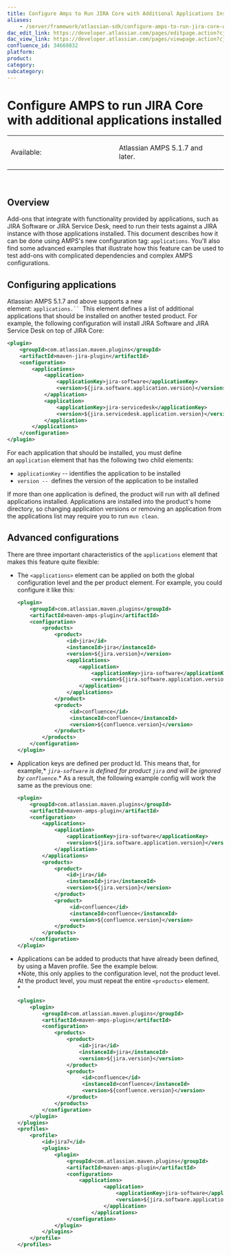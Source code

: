 ```yaml
---
title: Configure Amps to Run JIRA Core with Additional Applications Installed 34669832
aliases:
    - /server/framework/atlassian-sdk/configure-amps-to-run-jira-core-with-additional-applications-installed-34669832.html
dac_edit_link: https://developer.atlassian.com/pages/editpage.action?cjm=wozere&pageId=34669832
dac_view_link: https://developer.atlassian.com/pages/viewpage.action?cjm=wozere&pageId=34669832
confluence_id: 34669832
platform:
product:
category:
subcategory:
---
```

# Configure AMPS to run JIRA Core with additional applications installed

<table>
<colgroup>
<col style="width: 50%" />
<col style="width: 50%" />
</colgroup>
<tbody>
<tr class="odd">
<td><p>Available:</p></td>
<td><p>Atlassian AMPS 5.1.7 and later.</p></td>
</tr>
</tbody>
</table>

 

## Overview

Add-ons that integrate with functionality provided by applications, such as JIRA Software or JIRA Service Desk, need to run their tests against a JIRA instance with those applications installed. This document describes how it can be done using AMPS's new configuration tag: `applications`. You'll also find some advanced examples that illustrate how this feature can be used to test add-ons with complicated dependencies and complex AMPS configurations.

## Configuring applications

Atlassian AMPS 5.1.7 and above supports a new element: `applications.`` `This element defines a list of additional applications that should be installed on another tested product. For example, the following configuration will install JIRA Software and JIRA Service Desk on top of JIRA Core:

``` xml
<plugin>
    <groupId>com.atlassian.maven.plugins</groupId>
    <artifactId>maven-jira-plugin</artifactId>
    <configuration>
        <applications>
            <application>
                <applicationKey>jira-software</applicationKey>
                <version>${jira.software.application.version}</version>
            </application>
            <application>
                <applicationKey>jira-servicedesk</applicationKey>
                <version>${jira.servicedesk.application.version}</version>
            </application>
        </applications>
    </configuration>
</plugin>
```

For each application that should be installed, you must define an `application` element that has the following two child elements:

-   `applicationKey` -- identifies the application to be installed
-   `version -- `defines the version of the application to be installed

If more than one application is defined, the product will run with all defined applications installed. Applications are installed into the product's home directory, so changing application versions or removing an application from the applications list may require you to run `mvn clean`.

## Advanced configurations

There are three important characteristics of the `applications` element that makes this feature quite flexible:

-   The `<applications>` element can be applied on both the global configuration level and the per product element. For example, you could configure it like this:

    ``` xml
    <plugin>
        <groupId>com.atlassian.maven.plugins</groupId>
        <artifactId>maven-amps-plugin</artifactId>
        <configuration>
            <products>
                <product>
                    <id>jira</id>
                    <instanceId>jira</instanceId>
                    <version>${jira.version}</version>
                    <applications>
                        <application>
                            <applicationKey>jira-software</applicationKey>
                            <version>${jira.software.application.version}</version>
                        </application>
                    </applications>
                </product>
                <product>
                     <id>confluence</id>
                     <instanceId>confluence</instanceId>
                     <version>${confluence.version}</version>
                </product>
            </products>
        </configuration>
    </plugin>
    ```

-   Application keys are defined per product Id. This means that, for example,* *`jira-software` is defined for product `jira` and will be ignored by `confluence`*.* As a result, the following example config will work the same as the previous one:

    ``` xml
    <plugin>
        <groupId>com.atlassian.maven.plugins</groupId>
        <artifactId>maven-amps-plugin</artifactId>
        <configuration>
            <applications>
                <application>
                    <applicationKey>jira-software</applicationKey>
                    <version>${jira.software.application.version}</version>
                </application>
            </applications>
            <products>
                <product>
                    <id>jira</id>
                    <instanceId>jira</instanceId>
                    <version>${jira.version}</version>
                </product>
                <product>
                     <id>confluence</id>
                     <instanceId>confluence</instanceId>
                     <version>${confluence.version}</version>
                </product>
            </products>
        </configuration>
    </plugin>
    ```

-   Applications can be added to products that have already been defined, by using a Maven profile. See the example below.  
    *Note, this only applies to the configuration level, not the product level. At the product level, you must repeat the entire `<products>` element.   
    *

    ``` xml
    <plugins>
        <plugin>
            <groupId>com.atlassian.maven.plugins</groupId>
            <artifactId>maven-amps-plugin</artifactId>
            <configuration>
                <products>
                    <product>
                        <id>jira</id>
                        <instanceId>jira</instanceId>
                        <version>${jira.version}</version>
                    </product>
                    <product>
                         <id>confluence</id>
                         <instanceId>confluence</instanceId>
                         <version>${confluence.version}</version>
                    </product>
                </products>
            </configuration>
        </plugin>
    </plugins>
    <profiles>
        <profile>
            <id>jira7</id>
            <plugins>
                <plugin>
                    <groupId>com.atlassian.maven.plugins</groupId>
                    <artifactId>maven-amps-plugin</artifactId>
                    <configuration>
                        <applications>
                                <application>
                                    <applicationKey>jira-software</applicationKey>
                                    <version>${jira.software.application.version}</version>
                                </application>
                            </applications>
                    </configuration>
                </plugin>
            </plugins>
        </profile>
    </profiles>
    ```


























